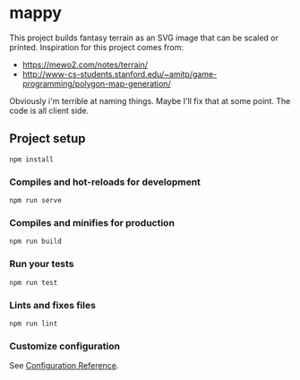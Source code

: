 # mappy

This project builds fantasy terrain as an SVG image that can be scaled or printed.  Inspiration
for this project comes from:

- https://mewo2.com/notes/terrain/
- http://www-cs-students.stanford.edu/~amitp/game-programming/polygon-map-generation/

Obviously i'm terrible at naming things. Maybe I'll fix that at some point. The code is all client side.


## Project setup
```
npm install
```

### Compiles and hot-reloads for development
```
npm run serve
```

### Compiles and minifies for production
```
npm run build
```

### Run your tests
```
npm run test
```

### Lints and fixes files
```
npm run lint
```

### Customize configuration
See [Configuration Reference](https://cli.vuejs.org/config/).
